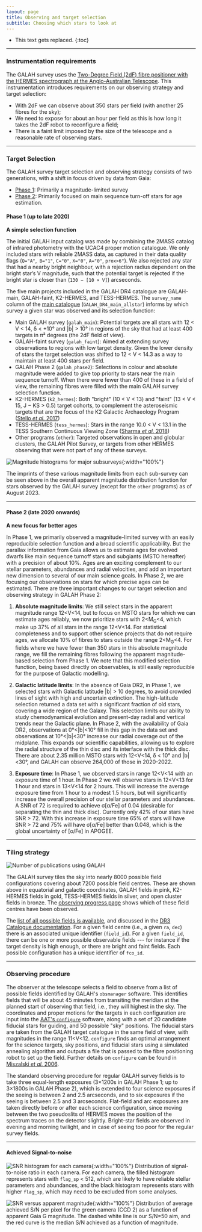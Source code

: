 ```yaml
---
layout: page
title: Observing and target selection
subtitle: Choosing which stars to look at
---
```


* This text gets replaced.
{:toc}

---

### Instrumentation requirements

The GALAH survey uses the [Two-Degree Field (2dF) fibre positioner with the HERMES spectrograph at the Anglo-Australian Telescope](/details/facilities). This instrumentation introduces requirements on our observing strategy and target selection:
* With 2dF we can observe about 350 stars per field (with another 25 fibres for the sky);
* We need to expose for about an hour per field as this is how long it takes the 2dF robot to reconfigure a field;
* There is a faint limit imposed by the size of the telescope and a reasonable rate of observing stars.

---

### Target Selection

The GALAH survey target selection and observing strategy consists of two generations, with a shift in focus driven by data from Gaia:
* [Phase 1](#phase-1-up-to-2020): Primarily a magnitude-limited survey
* [Phase 2](#phase-2-2020-onwards): Primarily focused on main sequence turn-off stars for age estimation.

#### Phase 1 (up to late 2020)

**A simple selection function**

The initial GALAH input catalog was made by combining the 2MASS catalog of infrared photometry with the UCAC4 proper motion catalogue. We only included stars with reliable 2MASS data, as captured in their data quality flags (`Q="A"`,` B="1"`, `C="0"`, `X="0"`, `A="0"`, `prox>6"`). We also rejected any star that had a nearby bright neighbour, with a rejection radius dependent on the bright star’s V magnitude, such that the potential target is rejected if the bright star is closer than (`130 − [10 × V]`) arcseconds.

The five main projects included in the GALAH DR4 catalogue are GALAH-main, GALAH-faint, K2-HERMES, and TESS-HERMES. The `survey_name` column of the [main catalogue](/dr4/the_catalogues) (`GALAH_DR4_main_allstar`) informs by which survey a given star was observed and its selection function:

* Main GALAH survey (`galah_main`): Potential targets are all stars with 12 < V < 14, δ < +10° and \|b\| > 10° in regions of the sky that had at least 400 targets in π² degrees (the 2dF field of view).
* GALAH-faint survey (`galah_faint`): Aimed at extending survey observations to regions with low target density. Given the lower density of stars the target selection was shifted to 12 < V < 14.3 as a way to maintain at least 400 stars per field.
* GALAH Phase 2 (`galah_phase2`): Selections in colour and absolute magnitude were added to give top priority to stars near the main sequence turnoff. When there were fewer than 400 of these in a field of view, the remaining fibres were filled with the main GALAH survey selection function.
* K2-HERMES (`k2_hermes`): Both "bright" (10 < V < 13) and "faint" (13 < V < 15, J − KS > 0.5) target cohorts, to complement the asteroseismic targets that are the focus of the K2 Galactic Archaeology Program ([Stello *et al.* 2017](https://doi.org/10.3847/1538-4357/835/1/83))
* TESS-HERMES (`tess_hermes`): Stars in the range 10.0 < V < 13.1 in the TESS Southern Continuous Viewing Zone ([Sharma *et al.* 2018](https://doi.org/10.1093/mnras/stx2582))
* Other programs (`other`): Targeted observations in open and globular clusters, the GALAH Pilot Survey, or targets from other HERMES observing that were not part of any of these surveys.

![Magnitude histograms for major subsurveys](/survey/img/mag_dist_function.svg){:width="100%"}

The imprints of these various magnitude limits from each sub-survey can be seen above in the overall apparent magnitude distribution function for stars observed by the GALAH survey (except for the `other` programs) as of August 2023.

---

#### Phase 2 (late 2020 onwards)

**A new focus for better ages**

In Phase 1, we primarily observed a magnitude-limited survey with an easily reproducible selection function and a broad scientific applicability. But the parallax information from Gaia allows us to estimate ages for evolved dwarfs like main sequence turnoff stars and subgiants (MSTO hereafter) with a precision of about 10%. Ages are an exciting complement to our stellar parameters, abundances and radial velocities, and add an important new dimension to several of our main science goals. In Phase 2, we are focusing our observations on stars for which precise ages can be estimated. There are three important changes to our target selection and observing strategy in GALAH Phase 2:

1. **Absolute magnitude limits**: We still select stars in the apparent magnitude range 12<V<14, but to focus on MSTO stars for which we can estimate ages reliably, we now prioritize stars with 2<M<sub>G</sub><4, which make up 37% of all stars in the range 12<V<14. For statistical completeness and to support other science projects that do not require ages, we allocate 10% of fibres to stars outside the range 2<M<sub>G</sub><4. For fields where we have fewer than 350 stars in this absolute magnitude range, we fill the remaining fibres following the apparent magnitude-based selection from Phase 1. We note that this modified selection function, being based directly on observables, is still easily reproducible for the purpose of Galactic modelling.

2. **Galactic latitude limits**: In the absence of Gaia DR2, in Phase 1, we selected stars with Galactic latitude \|b\| > 10 degrees, to avoid crowded lines of sight with high and uncertain extinction. The high-latitude selection returned a data set with a significant fraction of old stars, covering a wide region of the Galaxy. This selection limits our ability to study chemodynamical evolution and present-day radial and vertical trends near the Galactic plane. In Phase 2, with the availability of Gaia DR2, observations at 0°<\|b\|<10° fill in this gap in the data set and observations at 10°<\|b\|<30° increase our radial coverage out of the midplane. This expands our scientific capabilities, allowing us to explore the radial structure of the thin disc and its interface with the thick disc. There are about 2.35 million MSTO stars with 12<V<14, δ < 10° and \|b\|<30°, and GALAH can observe 264,000 of those in 2020-2022.

3. **Exposure time**: In Phase 1, we observed stars in range 12<V<14 with an exposure time of 1 hour. In Phase 2 we will observe stars in 12<V<13 for 1 hour and stars in 13<V<14 for 2 hours. This will increase the average exposure time from 1 hour to a modest 1.5 hours, but will significantly increase the overall precision of our stellar parameters and abundances. A SNR of 72 is required to achieve σ[α/Fe] of 0.04 (desirable for separating the thin and thick disc). Currently only 42% of our stars have SNR > 72. With this increase in exposure time 65% of stars will have SNR > 72 and 75% will have σ[α/Fe] better than 0.048, which is the global uncertainty of [α/Fe] in APOGEE.

---

### Tiling strategy

![Number of publications using GALAH](/survey/img/all_fields_on_sky.png)
<!-- {:width="100%"} -->

The GALAH survey tiles the sky into nearly 8000 possible field configurations covering about 7200 possible field centres. These are shown above in equatorial and galactic coordinates, GALAH fields in pink, K2-HERMES fields in gold, TESS-HERMES fields in silver, and open cluster fields in bronze. The [observing progress page](/survey/progress) shows which of these field centres have been observed.

The [list of all possible fields is available](https://cloud.datacentral.org.au/teamdata/GALAH/public/GALAH_DR3/target/galahfco_3_public.txt), and discussed in the [DR3 Catalogue documentation](/dr3/the_catalogues). For a given field centre (i.e., a given `ra`, `dec`) there is an associated unique identifier (`field_id`). For a given `field_id`, there can be one or more possible observable fields --- for instance if the target density is high enough, or there are bright and faint fields. Each possible configuration has a unique identifier of `fco_id`.

---

### Observing procedure

The observer at the telescope selects a field to observe from a list of possible fields identified by GALAH's `obsmanager` software. This identifies fields that will be about 45 minutes from transiting the meridian at the planned start of observing that field, i.e., they will highest in the sky. The coordinates and proper motions for the targets in each configuration are input into the [AAT's `configure`](https://aat.anu.edu.au/science/software/configure) software, along with a set of 20 candidate fiducial stars for guiding, and 50 possible "sky" positions. The fiducial stars are taken from the GALAH target catalogue in the same field of view, with magnitudes in the range 11<V<12. `configure` finds an optimal arrangement for the science targets, sky positions, and fiducial stars using a simulated annealing algorithm and outputs a file that is passed to the fibre positioning robot to set up the field. Further details on `configure` can be found in [Miszalski *et al.* 2006](https://doi.org/10.1111/j.1365-2966.2006.10777.x).

The standard observing procedure for regular GALAH survey fields is to take three equal-length exposures (3×1200s in GALAH Phase 1; up to 3×1800s in GALAH Phase 2), which is extended to four science exposures if the seeing is between 2 and 2.5 arcseconds, and to six exposures if the seeing is between 2.5 and 3 arcseconds. Flat-field and arc exposures are taken directly before or after each science configuration, since moving between the two pseudoslits of HERMES moves the position of the spectrum traces on the detector slightly. Bright-star fields are observed in evening and morning twilight, and in case of seeing too poor for the regular survey fields.

---

#### Achieved Signal-to-noise

![SNR histogram for each camera](/survey/img/snr_per_camera.svg){:width="100%"}
Distribution of signal-to-noise ratio in each camera. For each camera, the filled histogram represents stars with `flag_sp` < 512, which are likely to have reliable stellar parameters and abundances, and the black histogram represents stars with higher `flag_sp`, which may need to be excluded from some analyses.

![SNR versus apparent magnitude](/survey/img/survey_progress_signal_to_noise_per_mag.svg){:width="100%"}
Distribution of average achieved S/N per pixel for the green camera (CCD 2) as a function of apparent Gaia G magnitude. The dashed white line is our S/N=50 aim, and the red curve is the median S/N achieved as a function of magnitude.

